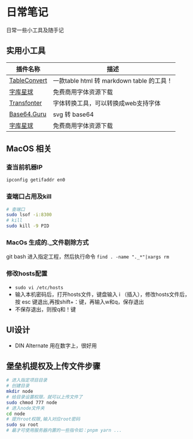 # 日常笔记

日常一些小工具及随手记

## 实用小工具

| 插件名称                     | 描述             |
|---------------------------|------------------|
|[TableConvert](https://tableconvert.com/html-to-markdown)| 一款table html 转 markdown table 的工具！|
|[字库星球](https://www.mfonts.cn/)| 免费商用字体资源下载|
|[Transfonter](https://transfonter.org/)| 字体转换工具，可以转换成web支持字体|
|[Base64.Guru](https://base64.guru/converter/encode/image/svg)| svg 转 base64|
|[字库星球](https://www.mfonts.cn/)| 免费商用字体资源下载|

## MacOS 相关

### 查当前机器IP

```sh
ipconfig getifaddr en0
```

### 查端口占用及kill

```sh
# 查端口
sudo lsof -i:8300
# kill
sudo kill -9 PID
```

### MacOs 生成的._文件剔除方式

git bash 进入指定工程，然后执行命令 `find . -name "._*"|xargs rm`

### 修改hosts配置

-  `sudo vi /etc/hosts`
-  输入本机密码后，打开hosts文件，键盘输入 i （插入），修改hosts文件后，按 esc 键退出,再按shift+：键，再输入w和q，保存退出
-  不保存退出，则按q和！键

## UI设计

- DIN Alternate 用在数字上，很好用

## 堡垒机提权及上传文件步骤

``` sh
# 进入指定项目目录
# 创建目录
mkdir node
# 给目录设置权限，就可以上传文件了
sudo chmod 777 node
# 进入node文件夹
cd node
# 提升root权限,输入对应root密码
sudo su root
# 最才可使用服务器内置的一些指令如：pnpm yarn ...
```
